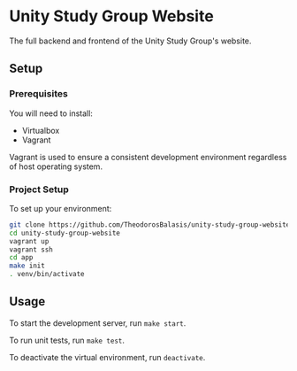 # Unity Study Group Website

The full backend and frontend of the Unity Study Group's website.

## Setup

### Prerequisites

You will need to install:
* Virtualbox
* Vagrant

Vagrant is used to ensure a consistent development environment regardless of host operating system.

### Project Setup

To set up your environment:

```sh
git clone https://github.com/TheodorosBalasis/unity-study-group-website.git
cd unity-study-group-website
vagrant up
vagrant ssh
cd app
make init
. venv/bin/activate
```

## Usage

To start the development server, run `make start`.

To run unit tests, run `make test`.

To deactivate the virtual environment, run `deactivate`.
